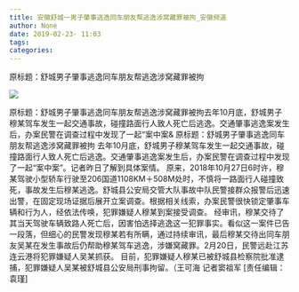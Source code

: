 ```yaml
---
title: 安徽舒城一男子肇事逃逸同车朋友帮逃逸涉窝藏罪被拘_安徽频道
author: None
date: 2019-02-23- 11:03
tags: 
categories: 
---
```

原标题：舒城男子肇事逃逸同车朋友帮逃逸涉窝藏罪被拘
<!-- more -->
                
<img align="center" border="0" src="http://p2.ifengimg.com/a/2016/0810/204c433878d5cf9size1_w16_h16.png" />
                
            
原标题：舒城男子肇事逃逸同车朋友帮逃逸涉窝藏罪被拘去年10月底，舒城男子穆某驾车发生一起交通事故，碰撞路面行人致人死亡后逃逸。交通肇事逃逸案发生后，办案民警在调查过程中发现了一起“案中案&
原标题：舒城男子肇事逃逸同车朋友帮逃逸涉窝藏罪被拘
去年10月底，舒城男子穆某驾车发生一起交通事故，碰撞路面行人致人死亡后逃逸。交通肇事逃逸案发生后，办案民警在调查过程中发现了一起“案中案”。记者昨日了解到具体案情。
原来，2018年10月27日6时许，穆某驾驶小型轿车行驶至206国道1108KM＋508M处时，不慎将一路面行人碰撞致死，事故发生后穆某逃逸。舒城县公安局交管大队事故中队民警接群众报警后迅速出警，在固定现场证据后展开立案调查。根据相关线索，办案民警很快锁定肇事车辆和行为人，经依法传唤，犯罪嫌疑人穆某到案接受调查。
经审讯，穆某交待了其当天驾驶车辆致路人死亡后，因害怕选择逃逸这一犯罪事实。看似这一案件已告一段落，但细心的民警发现穆某若有所瞒，通过持续审讯，最后穆某交待出同车朋友吴某在发生事故后仍帮助穆某驾车逃逸，涉嫌窝藏罪。2月20日，民警远赴江苏连云港将犯罪嫌疑人吴某抓获。
目前，犯罪嫌疑人穆某已被舒城县检察院批准逮捕，犯罪嫌疑人吴某被舒城县公安局刑事拘留。（王可海 记者窦祖军
[责任编辑：袁瑾]
            
